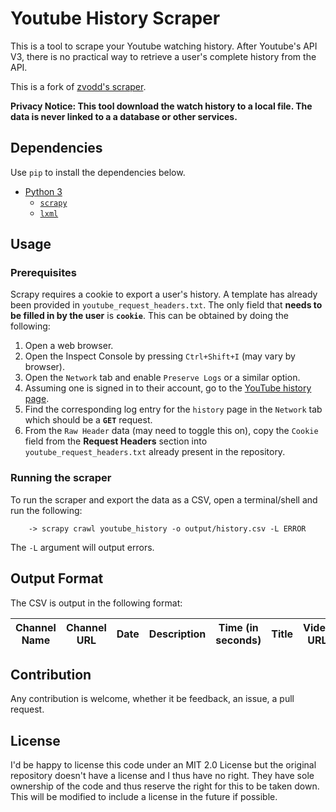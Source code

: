 # Youtube History Scraper

This is a tool to scrape your Youtube watching history.
After Youtube's API V3, there is no practical way to retrieve a user's complete history from the API.

This is a fork of [zvodd's scraper](https://github.com/zvodd/Youtube-Watch-History-Scraper).

**Privacy Notice: This tool download the watch history to a local file. The data is never linked to a a database or other services.**

## Dependencies

Use `pip` to install the dependencies below. 
- [Python 3](https://www.python.org/downloads/)
  - [`scrapy`](http://scrapy.org/)
  - [`lxml`](http://lxml.de/)

## Usage

### Prerequisites

Scrapy requires a cookie to export a user's history. A template has already been provided in `youtube_request_headers.txt`. The only field that **needs to be filled in by the user** is **`cookie`**. This can be obtained by doing the following:

1. Open a web browser.
2. Open the Inspect Console by pressing `Ctrl+Shift+I` (may vary by browser).
3. Open the `Network` tab and enable `Preserve Logs` or a similar option.
4. Assuming one is signed in to their account, go to the [YouTube history page](https://youtube.com/feed/history).
5. Find the corresponding log entry for the `history` page in the `Network` tab which should be a **`GET`** request.
6. From the `Raw Header` data (may need to toggle this on), copy the `Cookie` field from the **Request Headers** section into `youtube_request_headers.txt` already present in the repository.

### Running the scraper

To run the scraper and export the data as a CSV, open a terminal/shell and run the following:

```
	-> scrapy crawl youtube_history -o output/history.csv -L ERROR
```

The `-L` argument will output errors.

## Output Format

The CSV is output in the following format:

| Channel Name | Channel URL | Date | Description | Time (in seconds) | Title | Video URL |
|--|--|--|--|--|--|--|


## Contribution

Any contribution is welcome, whether it be feedback, an issue, a pull request.

## License

I'd be happy to license this code under an MIT 2.0 License but the original repository doesn't have a license and I thus have no right. They have sole ownership of the code and thus reserve the right for this to be taken down. This will be modified to include a license in the future if possible.